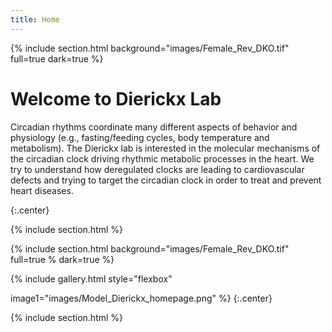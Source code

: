 ```yaml
---
title: Home
---
```

{% include section.html background="images/Female_Rev_DKO.tif" full=true dark=true %}

# Welcome to Dierickx Lab

 Circadian rhythms coordinate many different aspects of behavior and physiology (e.g., fasting/feeding cycles, body temperature and metabolism). The Dierickx lab is interested in the molecular mechanisms of the circadian clock driving rhythmic metabolic processes in the heart. We try to understand how deregulated clocks are leading to cardiovascular defects and trying to target the circadian clock in order to treat and prevent heart diseases.


{:.center}

{% include section.html %}


{% include section.html background="images/Female_Rev_DKO.tif" full=true % dark=true %}

{% include gallery.html style="flexbox"

image1="images/Model_Dierickx_homepage.png"
%}
{:.center}

{% include section.html %}

